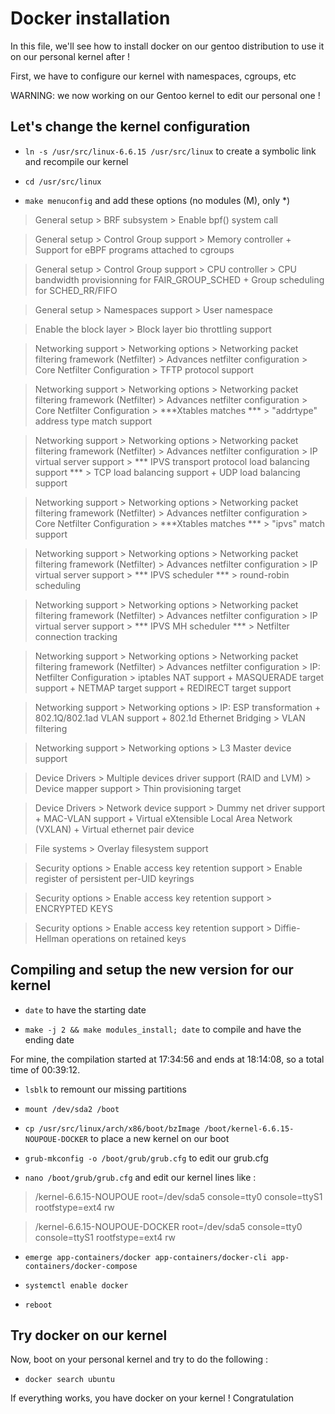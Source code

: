 # Docker installation

In this file, we'll see how to install docker on our gentoo distribution to use it on our personal kernel after !

First, we have to configure our kernel with namespaces, cgroups, etc

WARNING: we now working on our Gentoo kernel to edit our personal one !

## Let's change the kernel configuration

* `ln -s /usr/src/linux-6.6.15 /usr/src/linux` to create a symbolic link and recompile our kernel

* `cd /usr/src/linux`

* `make menuconfig` and add these options (no modules (M), only \*) 

> General setup > BRF subsystem > Enable bpf() system call

> General setup > Control Group support > Memory controller + Support for eBPF programs attached to cgroups

> General setup > Control Group support > CPU controller > CPU bandwidth provisionning for FAIR_GROUP_SCHED + Group scheduling for SCHED_RR/FIFO

> General setup > Namespaces support > User namespace

> Enable the block layer > Block layer bio throttling support

> Networking support > Networking options > Networking packet filtering framework (Netfilter) > Advances netfilter configuration > Core Netfilter Configuration > TFTP protocol support

> Networking support > Networking options > Networking packet filtering framework (Netfilter) > Advances netfilter configuration > Core Netfilter Configuration > ***Xtables matches *** > "addrtype" address type match support

> Networking support > Networking options > Networking packet filtering framework (Netfilter) > Advances netfilter configuration > IP virtual server support > *** IPVS transport protocol load balancing support *** > TCP load balancing support + UDP load balancing support

> Networking support > Networking options > Networking packet filtering framework (Netfilter) > Advances netfilter configuration > Core Netfilter Configuration > ***Xtables matches *** > "ipvs" match support

> Networking support > Networking options > Networking packet filtering framework (Netfilter) > Advances netfilter configuration > IP virtual server support > *** IPVS scheduler *** > round-robin scheduling

 > Networking support > Networking options > Networking packet filtering framework (Netfilter) > Advances netfilter configuration > IP virtual server support > *** IPVS MH scheduler *** > Netfilter connection tracking

> Networking support > Networking options > Networking packet filtering framework (Netfilter) > Advances netfilter configuration > IP: Netfilter Configuration > iptables NAT support + MASQUERADE target support + NETMAP target support + REDIRECT target support

> Networking support > Networking options > IP: ESP transformation + 802.1Q/802.1ad VLAN support + 802.1d Ethernet Bridging > VLAN filtering

> Networking support > Networking options > L3 Master device support

> Device Drivers > Multiple devices driver support (RAID and LVM) > Device mapper support > Thin provisioning target

> Device Drivers > Network device support > Dummy net driver support + MAC-VLAN support + Virtual eXtensible Local Area Network (VXLAN) + Virtual ethernet pair device

> File systems > Overlay filesystem support

> Security options > Enable access key retention support > Enable register of persistent per-UID keyrings

> Security options > Enable access key retention support > ENCRYPTED KEYS

> Security options > Enable access key retention support > Diffie-Hellman operations on retained keys

## Compiling and setup the new version for our kernel 

* `date` to have the starting date

* `make -j 2 && make modules_install; date` to compile and have the ending date

For mine, the compilation started at 17:34:56 and ends at 18:14:08, so a total time of 00:39:12. 
* `lsblk` to remount our missing partitions

* `mount /dev/sda2 /boot`

* `cp /usr/src/linux/arch/x86/boot/bzImage /boot/kernel-6.6.15-NOUPOUE-DOCKER` to place a new kernel on our boot

* `grub-mkconfig -o /boot/grub/grub.cfg` to edit our grub.cfg

* `nano /boot/grub/grub.cfg` and edit our kernel lines like : 

> /kernel-6.6.15-NOUPOUE root=/dev/sda5 console=tty0 console=ttyS1 rootfstype=ext4 rw

> /kernel-6.6.15-NOUPOUE-DOCKER root=/dev/sda5 console=tty0 console=ttyS1 rootfstype=ext4 rw

* `emerge app-containers/docker app-containers/docker-cli app-containers/docker-compose`

* `systemctl enable docker`

* `reboot`

## Try docker on our kernel

Now, boot on your personal kernel and try to do the following : 

* `docker search ubuntu`

If everything works, you have docker on your kernel ! Congratulation
